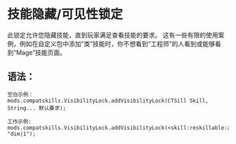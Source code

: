 # 技能隐藏/可见性锁定

此锁定允许您隐藏技能，直到玩家满足查看技能的要求。 这有一些有限的使用案例，例如在自定义包中添加“类”技能时，你不想看到“工程师”的人看到或能够看到“Mage”技能页面。

## 语法：

    空白示例：
    mods.compatskills.VisibilityLock.addVisibilityLock(CTSill Skill, String... 默认要求);
    
    工作示例:
    mods.compatskills.VisibilityLock.addVisibilityLock(<skill:reskillable:attack>, "dim|1");